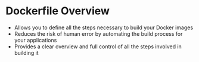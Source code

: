# Dockerfile Overview

* Allows you to define all the steps necessary to build your Docker images
* Reduces the risk of human error by automating the build process for your applications
* Provides a clear overview and full control of all the steps involved in building it
